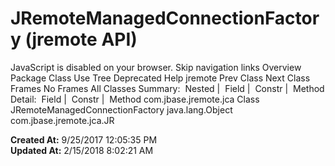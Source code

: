# JRemoteManagedConnectionFactory (jremote   API)

JavaScript is disabled on your browser. Skip navigation links Overview Package Class Use Tree Deprecated Help jremote Prev Class Next Class Frames No Frames All Classes Summary:  Nested |  Field |  Constr |  Method Detail:  Field |  Constr |  Method com.jbase.jremote.jca Class JRemoteManagedConnectionFactory java.lang.Object com.jbase.jremote.jca.JR  

**Created At:** 9/25/2017 12:05:35 PM  
**Updated At:** 2/15/2018 8:02:21 AM  

